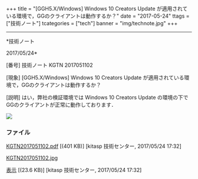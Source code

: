 ﻿+++
title = "[GGH5.X/Windows] Windows 10 Creators Update が適用されている環境で，GGのクライアントは動作するか？"
date = "2017-05-24"
ttags = ["技術ノート"]
tcategories = ["tech"]
banner = "img/technote.jpg"
+++

-----------------------------------------------------------------------------------------------------------------------------

*技術ノート

2017/05/24*


[番号]
技術ノート KGTN 2017051102

[現象]
[GGH5.X/Windows] Windows 10 Creators Update
が適用されている環境で，GGのクライアントは動作するか？

[説明]
はい，弊社の検証環境では Windows 10 Creators Update
の環境の下でGGのクライアントが正常に動作しております．

![](http://techreport.kitasp.net/attachments/download/3664/KGTN2017051102.jpg)


### ファイル

 
 


[KGTN2017051102.pdf](http://techreport.kitasp.net/attachments/download/3663/KGTN2017051102.pdf)
 [(401 KB)] [kitasp 技術センター, 2017/05/24
17:32]

[KGTN2017051102.jpg](http://techreport.kitasp.net/attachments/download/3664/KGTN2017051102.jpg)

[表示](http://techreport.kitasp.net/attachments/3664/KGTN2017051102.jpg "表示")
 [(23.6 KB)] [kitasp 技術センター, 2017/05/24
17:32]


 


 

